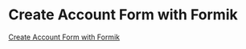 # Create Account Form with Formik

[Create Account Form with Formik](https://create-account-formik.netlify.app)
